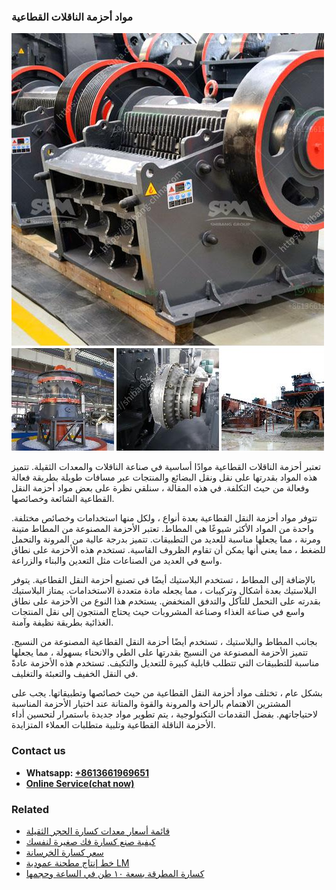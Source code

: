 <h3>مواد أحزمة الناقلات القطاعية</h3><img src='1701854312.jpg' alt=''><p>تعتبر أحزمة الناقلات القطاعية موادًا أساسية في صناعة الناقلات والمعدات الثقيلة. تتميز هذه المواد بقدرتها على نقل ونقل البضائع والمنتجات عبر مسافات طويلة بطريقة فعالة وفعالة من حيث التكلفة. في هذه المقالة ، سنلقي نظرة على بعض مواد أحزمة النقل القطاعية الشائعة وخصائصها.</p><p>تتوفر مواد أحزمة النقل القطاعية بعدة أنواع ، ولكل منها استخدامات وخصائص مختلفة. واحدة من المواد الأكثر شيوعًا هي المطاط. تعتبر الأحزمة المصنوعة من المطاط متينة ومرنة ، مما يجعلها مناسبة للعديد من التطبيقات. تتميز بدرجة عالية من المرونة والتحمل للضغط ، مما يعني أنها يمكن أن تقاوم الظروف القاسية. تستخدم هذه الأحزمة على نطاق واسع في العديد من الصناعات مثل التعدين والبناء والزراعة.</p><p>بالإضافة إلى المطاط ، تستخدم البلاستيك أيضًا في تصنيع أحزمة النقل القطاعية. يتوفر البلاستيك بعدة أشكال وتركيبات ، مما يجعله مادة متعددة الاستخدامات. يمتاز البلاستيك بقدرته على التحمل للتآكل والتدفق المنخفض. يستخدم هذا النوع من الأحزمة على نطاق واسع في صناعة الغذاء وصناعة المشروبات حيث يحتاج المنتجون إلى نقل المنتجات الغذائية بطريقة نظيفة وآمنة.</p><p>بجانب المطاط والبلاستيك ، تستخدم أيضًا أحزمة النقل القطاعية المصنوعة من النسيج. تتميز الأحزمة المصنوعة من النسيج بقدرتها على الطي والانحناء بسهولة ، مما يجعلها مناسبة للتطبيقات التي تتطلب قابلية كبيرة للتعديل والتكيف. تستخدم هذه الأحزمة عادةً في النقل الخفيف والتعبئة والتغليف.</p><p>بشكل عام ، تختلف مواد أحزمة النقل القطاعية من حيث خصائصها وتطبيقاتها. يجب على المشترين الاهتمام بالراحة والمرونة والقوة والمتانة عند اختيار الأحزمة المناسبة لاحتياجاتهم. بفضل التقدمات التكنولوجية ، يتم تطوير مواد جديدة باستمرار لتحسين أداء الأحزمة الناقلة القطاعية وتلبية متطلبات العملاء المتزايدة.</p><h3>Contact us</h3><ul><li><strong>Whatsapp:&nbsp;<a href="https://wa.me/8613661969651">+8613661969651</a></strong></li><li><a href="https://swt.shibang-china.com/?git&amp;zhl&amp;مواد أحزمة الناقلات القطاعية"><strong>Online Service(chat now)</strong></a></li></ul><h3>Related</h3><ul><li><a href='قائمة أسعار معدات كسارة الحجر الثقيلة.md'>قائمة أسعار معدات كسارة الحجر الثقيلة</a></li><li><a href='كيفية صنع كسارة فك صغيرة لنفسك.md'>كيفية صنع كسارة فك صغيرة لنفسك</a></li><li><a href='سعر كسارة الخرسانة.md'>سعر كسارة الخرسانة</a></li><li><a href='خط إنتاج مطحنة عمودية LM.md'>خط إنتاج مطحنة عمودية LM</a></li><li><a href='كسارة المطرقة بسعة ١٠ طن في الساعة وحجمها.md'>كسارة المطرقة بسعة ١٠ طن في الساعة وحجمها</a></li></ul>